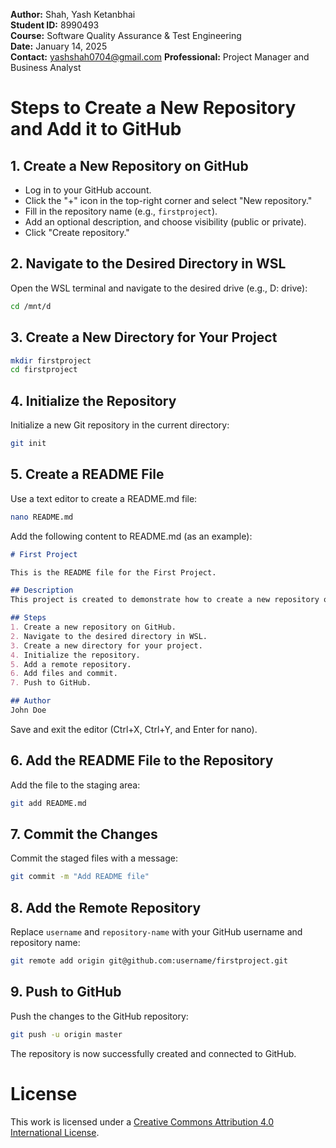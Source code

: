 **Author:** Shah, Yash Ketanbhai  
**Student ID:** 8990493  
**Course:** Software Quality Assurance & Test Engineering  
**Date:** January 14, 2025  
**Contact:** yashshah0704@gmail.com
**Professional:** Project Manager and Business Analyst

# Steps to Create a New Repository and Add it to GitHub

## 1. Create a New Repository on GitHub
- Log in to your GitHub account.
- Click the "+" icon in the top-right corner and select "New repository."
- Fill in the repository name (e.g., `firstproject`).
- Add an optional description, and choose visibility (public or private).
- Click "Create repository."

## 2. Navigate to the Desired Directory in WSL
Open the WSL terminal and navigate to the desired drive (e.g., D: drive):
```bash
cd /mnt/d
```

## 3. Create a New Directory for Your Project
```bash
mkdir firstproject
cd firstproject
```

## 4. Initialize the Repository
Initialize a new Git repository in the current directory:
```bash
git init
```

## 5. Create a README File
Use a text editor to create a README.md file:
```bash
nano README.md
```

Add the following content to README.md (as an example):
```markdown
# First Project

This is the README file for the First Project.

## Description
This project is created to demonstrate how to create a new repository on GitHub and connect it with WSL.

## Steps
1. Create a new repository on GitHub.
2. Navigate to the desired directory in WSL.
3. Create a new directory for your project.
4. Initialize the repository.
5. Add a remote repository.
6. Add files and commit.
7. Push to GitHub.

## Author
John Doe
```

Save and exit the editor (Ctrl+X, Ctrl+Y, and Enter for nano).

## 6. Add the README File to the Repository
Add the file to the staging area:
```bash
git add README.md
```

## 7. Commit the Changes
Commit the staged files with a message:
```bash
git commit -m "Add README file"
```

## 8. Add the Remote Repository
Replace `username` and `repository-name` with your GitHub username and repository name:
```bash
git remote add origin git@github.com:username/firstproject.git
```

## 9. Push to GitHub
Push the changes to the GitHub repository:
```bash
git push -u origin master
```

The repository is now successfully created and connected to GitHub.

# License

This work is licensed under a [Creative Commons Attribution 4.0 International License](https://creativecommons.org/licenses/by/4.0/).
